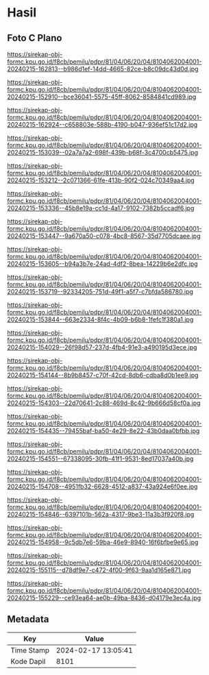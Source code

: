 # Hasil

## Foto C Plano

https://sirekap-obj-formc.kpu.go.id/f8cb/pemilu/pdpr/81/04/06/20/04/8104062004001-20240215-162813--b986d1ef-14dd-4665-82ce-b8c09dc43d0d.jpg

https://sirekap-obj-formc.kpu.go.id/f8cb/pemilu/pdpr/81/04/06/20/04/8104062004001-20240215-152910--bce36041-5575-45ff-8062-8584841cd989.jpg

https://sirekap-obj-formc.kpu.go.id/f8cb/pemilu/pdpr/81/04/06/20/04/8104062004001-20240215-162924--c658803e-588b-4190-b047-936ef51c17d2.jpg

https://sirekap-obj-formc.kpu.go.id/f8cb/pemilu/pdpr/81/04/06/20/04/8104062004001-20240215-153039--02a7a7a2-698f-439b-b68f-3c4700cb5475.jpg

https://sirekap-obj-formc.kpu.go.id/f8cb/pemilu/pdpr/81/04/06/20/04/8104062004001-20240215-153212--2c071366-61fe-413b-90f2-024c70349aa4.jpg

https://sirekap-obj-formc.kpu.go.id/f8cb/pemilu/pdpr/81/04/06/20/04/8104062004001-20240215-153336--45b8e19a-cc1d-4a17-9102-7382b5ccadf6.jpg

https://sirekap-obj-formc.kpu.go.id/f8cb/pemilu/pdpr/81/04/06/20/04/8104062004001-20240215-153447--9a670a50-c078-4bc8-8567-35d7705dcaee.jpg

https://sirekap-obj-formc.kpu.go.id/f8cb/pemilu/pdpr/81/04/06/20/04/8104062004001-20240215-153605--b94a3b7e-24ad-4df2-8bea-14229b6e2dfc.jpg

https://sirekap-obj-formc.kpu.go.id/f8cb/pemilu/pdpr/81/04/06/20/04/8104062004001-20240215-153719--92334205-751d-49f1-a5f7-c7bfda586780.jpg

https://sirekap-obj-formc.kpu.go.id/f8cb/pemilu/pdpr/81/04/06/20/04/8104062004001-20240215-153844--663e2334-8f4c-4b09-b6b8-1fefc1f380a1.jpg

https://sirekap-obj-formc.kpu.go.id/f8cb/pemilu/pdpr/81/04/06/20/04/8104062004001-20240215-154029--26f98d57-237d-4fb4-91e3-a490195d3ece.jpg

https://sirekap-obj-formc.kpu.go.id/f8cb/pemilu/pdpr/81/04/06/20/04/8104062004001-20240215-154144--8b9b8457-c70f-42cd-8db6-cdba8d0b1ee9.jpg

https://sirekap-obj-formc.kpu.go.id/f8cb/pemilu/pdpr/81/04/06/20/04/8104062004001-20240215-154303--22d70641-2c88-469d-8c42-9b666d58cf0a.jpg

https://sirekap-obj-formc.kpu.go.id/f8cb/pemilu/pdpr/81/04/06/20/04/8104062004001-20240215-154435--79455baf-ba50-4e29-8e22-43b0daa0bfbb.jpg

https://sirekap-obj-formc.kpu.go.id/f8cb/pemilu/pdpr/81/04/06/20/04/8104062004001-20240215-154551--67338095-30fb-41f1-9531-8ed17037a40b.jpg

https://sirekap-obj-formc.kpu.go.id/f8cb/pemilu/pdpr/81/04/06/20/04/8104062004001-20240215-154708--4951fb32-6628-4512-a837-43a924e6f0ee.jpg

https://sirekap-obj-formc.kpu.go.id/f8cb/pemilu/pdpr/81/04/06/20/04/8104062004001-20240215-154846--6397101b-562a-4317-9be3-11a3b3f920f8.jpg

https://sirekap-obj-formc.kpu.go.id/f8cb/pemilu/pdpr/81/04/06/20/04/8104062004001-20240215-154958--9c5db7e6-59ba-46e9-8940-16f6bfbe9e65.jpg

https://sirekap-obj-formc.kpu.go.id/f8cb/pemilu/pdpr/81/04/06/20/04/8104062004001-20240215-155115--d78df9e7-c472-4f00-9f63-9aa1d165e871.jpg

https://sirekap-obj-formc.kpu.go.id/f8cb/pemilu/pdpr/81/04/06/20/04/8104062004001-20240215-155229--ce93ea64-ae0b-49ba-8436-d04179e3ec4a.jpg


## Metadata

| Key        | Value               |
| ---------- | ------------------- |
| Time Stamp | 2024-02-17 13:05:41 |
| Kode Dapil | 8101                |



